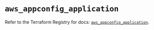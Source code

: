 # `aws_appconfig_application`

Refer to the Terraform Registry for docs: [`aws_appconfig_application`](https://registry.terraform.io/providers/hashicorp/aws/5.64.0/docs/resources/appconfig_application).
